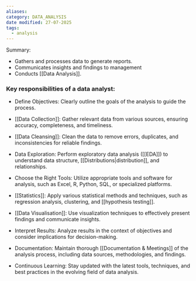 ```yaml
---
aliases: 
category: DATA_ANALYSIS
date modified: 27-07-2025
tags:
  - analysis
---
```

Summary:
- Gathers and processes data to generate reports.
- Communicates insights and findings to management
- Conducts [[Data Analysis]].

### Key responsibilities of a data analyst:

- Define Objectives: Clearly outline the goals of the analysis to guide the process.
  
- [[Data Collection]]: Gather relevant data from various sources, ensuring accuracy, completeness, and timeliness.
  
- [[Data Cleansing]]: Clean the data to remove errors, duplicates, and inconsistencies for reliable findings.
  
- Data Exploration: Perform exploratory data analysis ([[EDA]]) to understand data structure, [[Distributions|distribution]], and relationships.
  
- Choose the Right Tools: Utilize appropriate tools and software for analysis, such as Excel, R, Python, SQL, or specialized platforms.
  
- [[Statistics]]: Apply various statistical methods and techniques, such as regression analysis, clustering, and [[hypothesis testing]].
  
- [[Data Visualisation]]: Use visualization techniques to effectively present findings and communicate insights.
  
- Interpret Results: Analyze results in the context of objectives and consider implications for decision-making.
  
- Documentation: Maintain thorough [[Documentation & Meetings]] of the analysis process, including data sources, methodologies, and findings.
  
- Continuous Learning: Stay updated with the latest tools, techniques, and best practices in the evolving field of data analysis.